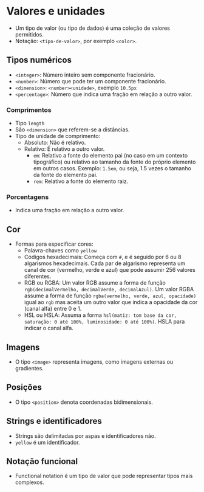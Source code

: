 # Valores e unidades

- Um tipo de valor (ou tipo de dados) é uma coleção de valores permitidos.
- Notação: `<tipo-de-valor>`, por exemplo `<color>`.

## Tipos numéricos

- `<integer>`: Número inteiro sem componente fracionário.
- `<number>`: Número que pode ter um componente fracionário.
- `<dimension>`: `<number><unidade>`, exemplo `10.5px`
- `<percentage>`: Número que indica uma fração em relação a outro valor.

### Comprimentos

- Tipo `length`
- São `<dimension>` que referem-se a distâncias.
- Tipo de unidade de comprimento:
  - Absoluto: Não é relativo.
  - Relativo: É relativo a outro valor.
    - `em`: Relativo a fonte do elemento pai (no caso em um contexto tipográfico) ou relativo ao tamanho da fonte do próprio elemento em outros casos. Exemplo: `1.5em`, ou seja, 1.5 vezes o tamanho da fonte do elemento pai.
    - `rem`: Relativo a fonte do elemento raiz.

### Porcentagens

- Indica uma fração em relação a outro valor.

## Cor

- Formas para especificar cores:
  - Palavra-chaves como `yellow`
  - Códigos hexadecimais: Começa com `#`, e é seguido por 6 ou 8 algarismos hexadecimais. Cada par de algarismo representa um canal de cor (vermelho, verde e azul) que pode assumir 256 valores diferentes.
  - RGB ou RGBA: Um valor RGB assume a forma de função `rgb(decimalVermelho, decimalVerde, decimalAzul)`. Um valor RGBA assume a forma de função `rgba(vermelho, verde, azul, opacidade)` igual ao `rgb` mas aceita um outro valor que indica a opacidade da cor (canal alfa) entre 0 e 1.
  - HSL ou HSLA: Assuma a forma `hsl(matiz: tom base da cor, saturação: 0 até 100%, luminosidade: 0 até 100%)`. HSLA para indicar o canal alfa.

## Imagens

- O tipo `<image>` representa imagens, como imagens externas ou gradientes.

## Posições

- O tipo `<position>` denota coordenadas bidimensionais.

## Strings e identificadores

- Strings são delimitadas por aspas e identificadores não.
- `yellow` é um identificador.

## Notação funcional

- Functional notation é um tipo de valor que pode representar tipos mais complexos.
